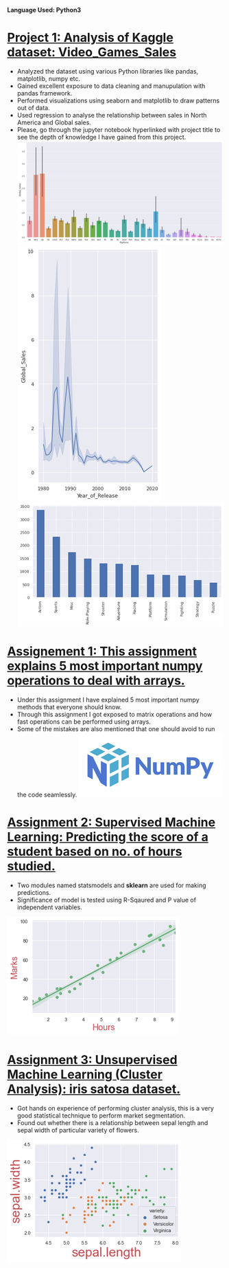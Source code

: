 **Language Used: Python3**

# [Project 1: Analysis of Kaggle dataset: Video_Games_Sales](https://github.com/abhigangalwar/Abhijeet_Data_Analysis_Portfolio/blob/main/video-games-sales-data.ipynb)
* Analyzed the dataset using various Python libraries like pandas, matplotlib, numpy etc.
* Gained excellent exposure to data cleaning and manupulation with pandas framework.
* Performed visualizations using seaborn and matplotlib to draw patterns out of data.
* Used regression to analyse the relationship between sales in North America and Global sales.
* Please, go through the jupyter notebook hyperlinked with project title to see the depth of knowledge I have gained from this project.
![](/images/Global_sales_Data.png)
![](/images/Line_plot.png) ![](/images/Genre.png)



# [Assignement 1: This assignment explains 5 most important numpy operations to deal with arrays.](https://github.com/abhigangalwar/Abhijeet_Data_Analysis_Portfolio/blob/main/numpy-array-operations.ipynb)
* Under this assignment I have explained 5 most important numpy methods that everyone should know.
* Through this assignment I got exposed to matrix operations and how fast operations can be performed using arrays.
* Some of the mistakes are also mentioned that one should avoid to run the code seamlessly.
![](/images/Numpy.png)



# [Assignment 2: Supervised Machine Learning: Predicting the score of a student based on no. of hours studied.](https://github.com/abhigangalwar/Supervised_Machine_Learning/blob/main/The%20Sparks%20Foundation-checkpoint.ipynb)
* Two modules named statsmodels and **sklearn** are used for making predictions.
* Significance of model is tested using R-Sqaured and P value of independent variables.

![](/images/Multivariate_regresiion.png)

# [Assignment 3: Unsupervised Machine Learning (Cluster Analysis): iris satosa dataset.](https://github.com/abhigangalwar/Abhijeet_Data_Analysis_Portfolio/blob/main/Satosa.ipynb)
* Got hands on experience of performing cluster analysis, this is a very good statistical technique to perform market segmentation.
* Found out whether there is a relationship between sepal length and sepal width of particular variety of flowers.


![](/images/satosa_img.png)
